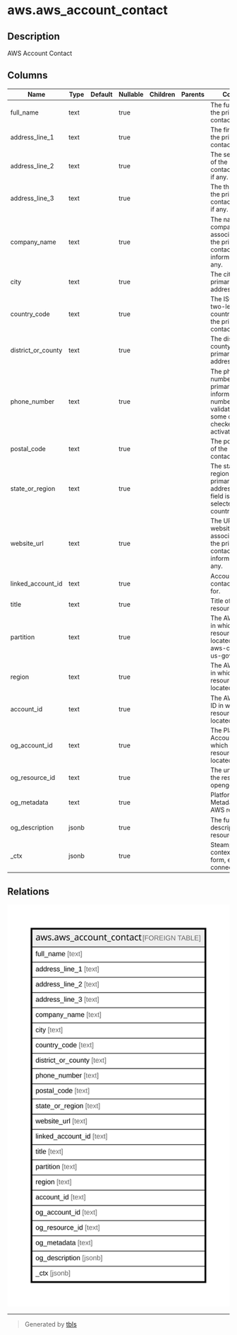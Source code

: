 # aws.aws_account_contact

## Description

AWS Account Contact

## Columns

| Name | Type | Default | Nullable | Children | Parents | Comment |
| ---- | ---- | ------- | -------- | -------- | ------- | ------- |
| full_name | text |  | true |  |  | The full name of the primary contact address. |
| address_line_1 | text |  | true |  |  | The first line of the primary contact address |
| address_line_2 | text |  | true |  |  | The second line of the primary contact address, if any. |
| address_line_3 | text |  | true |  |  | The third line of the primary contact address, if any. |
| company_name | text |  | true |  |  | The name of the company associated with the primary contact information, if any. |
| city | text |  | true |  |  | The city of the primary contact address. |
| country_code | text |  | true |  |  | The ISO-3166 two-letter country code for the primary contact address. |
| district_or_county | text |  | true |  |  | The district or county of the primary contact address, if any. |
| phone_number | text |  | true |  |  | The phone number of the primary contact information. The number will be validated and, in some countries, checked for activation. |
| postal_code | text |  | true |  |  | The postal code of the primary contact address. |
| state_or_region | text |  | true |  |  | The state or region of the primary contact address. This field is required in selected countries. |
| website_url | text |  | true |  |  | The URL of the website associated with the primary contact information, if any. |
| linked_account_id | text |  | true |  |  | Account ID to get contact details for. |
| title | text |  | true |  |  | Title of the resource. |
| partition | text |  | true |  |  | The AWS partition in which the resource is located (aws, aws-cn, or aws-us-gov). |
| region | text |  | true |  |  | The AWS Region in which the resource is located. |
| account_id | text |  | true |  |  | The AWS Account ID in which the resource is located. |
| og_account_id | text |  | true |  |  | The Platform Account ID in which the resource is located. |
| og_resource_id | text |  | true |  |  | The unique ID of the resource in opengovernance. |
| og_metadata | text |  | true |  |  | Platform Metadata of the AWS resource. |
| og_description | jsonb |  | true |  |  | The full model description of the resource |
| _ctx | jsonb |  | true |  |  | Steampipe context in JSON form, e.g. connection_name. |

## Relations

![er](aws.aws_account_contact.svg)

---

> Generated by [tbls](https://github.com/k1LoW/tbls)
